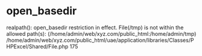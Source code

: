 # open_basedir
realpath(): open_basedir restriction in effect. File(/tmp) is not within the allowed path(s): (/home/admin/web/xyz.com/public_html:/home/admin/tmp) /home/admin/web/xyz.com/public_html/uae/application/libraries/Classes/PHPExcel/Shared/File.php 175

